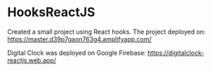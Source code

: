 # HooksReactJS
 
Created a small project using React hooks. The project deployed on: https://master.d39p7gaon763g4.amplifyapp.com/

Digital Clock was deployed on Google Firebase: https://digitalclock-reactjs.web.app/
